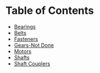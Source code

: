 <!-- TITLE: Machine Components -->
<!-- SUBTITLE: Introductions to various commonly used machine components -->

# Table of Contents
* [Bearings](/mechanical/machine-components/bearings)
* [Belts](/mechanical/machine-components/belts)
* [Fasteners](/mechanical/machine-components/fasteners)
* [Gears-Not Done](/mechanical/machine-components/gears)
* [Motors](/mechanical/machine-components/motors)
* [Shafts](/mechanical/machine-components/shafts)
* [Shaft Couplers](/mechanical/machine-components/shaft-couplers)